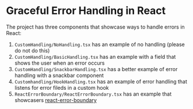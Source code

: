 # Graceful Error Handling in React

The project has three components that showcase ways to handle errors in React:

1. `CustomHandling/NoHandling.tsx` has an example of no handling (please do not do this)
2. `CustomHandling/BasicHandling.tsx` has an example with a field that shows the user when an error occurs
3. `CustomHandling/SnackbarHandling.tsx` has a better example of error handling with a snackbar component
4. `Customhandling/HookHandling.tsx` has an example of error handling that listens for error fileds in a custom hook
5. `ReactErrorBoundary/ReactErrorBoundary.tsx` has an example that showcasers [react-error-boundary](https://www.npmjs.com/package/react-error-boundary)

